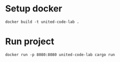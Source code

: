 # Setup docker
`docker build -t united-code-lab .`

# Run project
`docker run -p 8080:8080 united-code-lab cargo run`